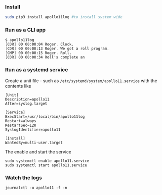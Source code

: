 ### Install
```sh
sudo pip3 install apollo11log #to install system wide
```

### Run as a CLI app
```
$ apollo11log
[CDR] 00 00:00:04 Roger. Clock.
[CDR] 00 00:00:13 Roger. We got a roll program.
[CMP] 00 00:00:15 Roger. Roll.
[CDR] 00 00:00:34 Roll's complete an
```

### Run as a systemd service

Create a unit file - such as `/etc/systemd/system/apollo11.service`
with the contents like
```
[Unit]
Description=apollo11
After=syslog.target

[Service]
ExecStart=/usr/local/bin/apollo11log
Restart=always
RestartSec=120
SyslogIdentifier=apollo11

[Install]
WantedBy=multi-user.target
```

The enable and start the service
```
sudo systemctl enable apollo11.service
sudo systemctl start apollo11.service
```

### Watch the logs
```
journalctl -u apollo11 -f -n
```